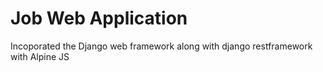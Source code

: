 # Job Web Application

Incoporated the Django web framework along with django restframework with Alpine JS

